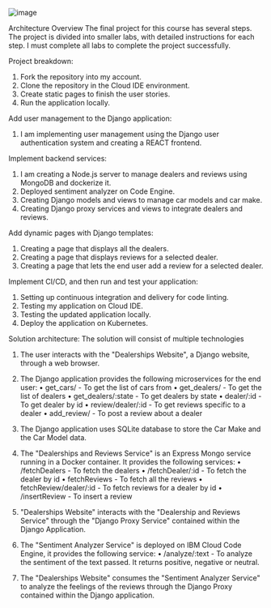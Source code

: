 
![image](https://github.com/user-attachments/assets/ea35b8e5-230f-44f3-a37e-530518ae10a3)


 
Architecture Overview
The final project for this course has several steps. The project is divided into smaller labs, with detailed instructions for each step. I must complete all labs to complete the project successfully.

Project breakdown:
1.	Fork the repository into my account.
2.	Clone the repository in the Cloud IDE environment.
3.	Create static pages to finish the user stories.
4.	Run the application locally.
   
Add user management to the Django application:
1.	I am implementing user management using the Django user authentication system and creating a REACT frontend.
   
Implement backend services:
1.	I am creating a Node.js server to manage dealers and reviews using MongoDB and dockerize it.
2.	Deployed sentiment analyzer on Code Engine.
3.	Creating Django models and views to manage car models and car make.
4.	Creating Django proxy services and views to integrate dealers and reviews.

Add dynamic pages with Django templates:
1.	Creating a page that displays all the dealers.
2.	Creating a page that displays reviews for a selected dealer.
3.	Creating a page that lets the end user add a review for a selected dealer.

Implement CI/CD, and then run and test your application:
1.	Setting up continuous integration and delivery for code linting.
2.	Testing my application on Cloud IDE.
3.	Testing the updated application locally.
4.	Deploy the application on Kubernetes.

Solution architecture:
The solution will consist of multiple technologies
1.	The user interacts with the "Dealerships Website", a Django website, through a web browser.

2.	The Django application provides the following microservices for the end user:
•	get_cars/ - To get the list of cars from
•	get_dealers/ - To get the list of dealers
•	get_dealers/:state - To get dealers by state
•	dealer/:id - To get dealer by id
•	review/dealer/:id - To get reviews specific to a dealer
•	add_review/ - To post a review about a dealer

3.	The Django application uses SQLite database to store the Car Make and the Car Model data.

4.	The "Dealerships and Reviews Service" is an Express Mongo service running in a Docker container. It provides the following services:
•	/fetchDealers - To fetch the dealers
•	/fetchDealer/:id - To fetch the dealer by id
•	fetchReviews - To fetch all the reviews
•	fetchReview/dealer/:id - To fetch reviews for a dealer by id
•	/insertReview - To insert a review

5.	"Dealerships Website" interacts with the "Dealership and Reviews Service" through the "Django Proxy Service" contained within the Django Application.

6.	The "Sentiment Analyzer Service" is deployed on IBM Cloud Code Engine, it provides the following service:
•	/analyze/:text - To analyze the sentiment of the text passed. It returns positive, negative or neutral.

7.	The "Dealerships Website" consumes the "Sentiment Analyzer Service" to analyze the feelings of the reviews through the Django Proxy contained within the Django application.




